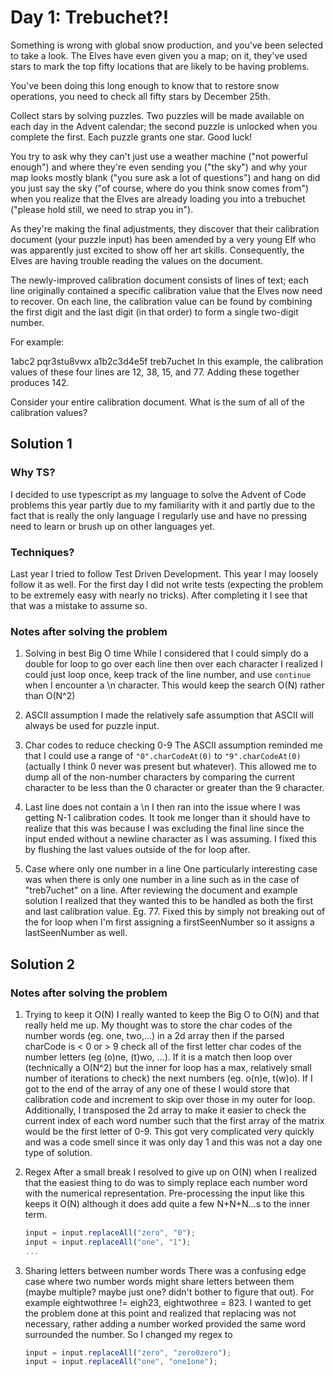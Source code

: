 # Day 1: Trebuchet?!

Something is wrong with global snow production, and you've been selected to take a look. The Elves have even given you a map; on it, they've used stars to mark the top fifty locations that are likely to be having problems.

You've been doing this long enough to know that to restore snow operations, you need to check all fifty stars by December 25th.

Collect stars by solving puzzles. Two puzzles will be made available on each day in the Advent calendar; the second puzzle is unlocked when you complete the first. Each puzzle grants one star. Good luck!

You try to ask why they can't just use a weather machine ("not powerful enough") and where they're even sending you ("the sky") and why your map looks mostly blank ("you sure ask a lot of questions") and hang on did you just say the sky ("of course, where do you think snow comes from") when you realize that the Elves are already loading you into a trebuchet ("please hold still, we need to strap you in").

As they're making the final adjustments, they discover that their calibration document (your puzzle input) has been amended by a very young Elf who was apparently just excited to show off her art skills. Consequently, the Elves are having trouble reading the values on the document.

The newly-improved calibration document consists of lines of text; each line originally contained a specific calibration value that the Elves now need to recover. On each line, the calibration value can be found by combining the first digit and the last digit (in that order) to form a single two-digit number.

For example:

1abc2
pqr3stu8vwx
a1b2c3d4e5f
treb7uchet
In this example, the calibration values of these four lines are 12, 38, 15, and 77. Adding these together produces 142.

Consider your entire calibration document. What is the sum of all of the calibration values?

## Solution 1

### Why TS?

I decided to use typescript as my language to solve the Advent of Code problems this year partly due to my familiarity with it and partly due to the fact that is really the only language I regularly use and have no pressing need to learn or brush up on other languages yet.

### Techniques?

Last year I tried to follow Test Driven Development. This year I may loosely follow it as well. For the first day I did not write tests (expecting the problem to be extremely easy with nearly no tricks). After completing it I see that that was a mistake to assume so.

### Notes after solving the problem

1. Solving in best Big O time
   While I considered that I could simply do a double for loop to go over each line then over each character I realized I could just loop once, keep track of the line number, and use `continue` when I encounter a \n character. This would keep the search O(N) rather than O(N^2)

2. ASCII assumption
   I made the relatively safe assumption that ASCII will always be used for puzzle input.

3. Char codes to reduce checking 0-9
   The ASCII assumption reminded me that I could use a range of `"0".charCodeAt(0)` to `"9".charCodeAt(0)` (actually I think 0 never was present but whatever). This allowed me to dump all of the non-number characters by comparing the current character to be less than the 0 character or greater than the 9 character.

4. Last line does not contain a \n
   I then ran into the issue where I was getting N-1 calibration codes. It took me longer than it should have to realize that this was because I was excluding the final line since the input ended without a newline character as I was assuming. I fixed this by flushing the last values outside of the for loop after.

5. Case where only one number in a line
   One particularly interesting case was when there is only one number in a line such as in the case of "treb7uchet" on a line. After reviewing the document and example solution I realized that they wanted this to be handled as both the first and last calibration value. Eg. 77. Fixed this by simply not breaking out of the for loop when I'm first assigning a firstSeenNumber so it assigns a lastSeenNumber as well.

## Solution 2

### Notes after solving the problem

1. Trying to keep it O(N)
   I really wanted to keep the Big O to O(N) and that really held me up. My thought was to store the char codes of the number words (eg. one, two,...) in a 2d array then if the parsed charCode is < 0 or > 9 check all of the first letter char codes of the number letters (eg (o)ne, (t)wo, ...). If it is a match then loop over (technically a O(N^2) but the inner for loop has a max, relatively small number of iterations to check) the next numbers (eg. o(n)e, t(w)o). If I got to the end of the array of any one of these I would store that calibration code and increment to skip over those in my outer for loop. Additionally, I transposed the 2d array to make it easier to check the current index of each word number such that the first array of the matrix would be the first letter of 0-9. This got very complicated very quickly and was a code smell since it was only day 1 and this was not a day one type of solution.

2. Regex
   After a small break I resolved to give up on O(N) when I realized that the easiest thing to do was to simply replace each number word with the numerical representation. Pre-processing the input like this keeps it O(N) although it does add quite a few N+N+N...s to the inner term.

   ```ts
   input = input.replaceAll("zero", "0");
   input = input.replaceAll("one", "1");
   ...
   ```

3. Sharing letters between number words
   There was a confusing edge case where two number words might share letters between them (maybe multiple? maybe just one? didn't bother to figure that out). For example eightwothree != eigh23, eightwothree = 823. I wanted to get the problem done at this point and realized that replacing was not necessary, rather adding a number worked provided the same word surrounded the number. So I changed my regex to

   ```ts
   input = input.replaceAll("zero", "zero0zero");
   input = input.replaceAll("one", "one1one");
   ```
